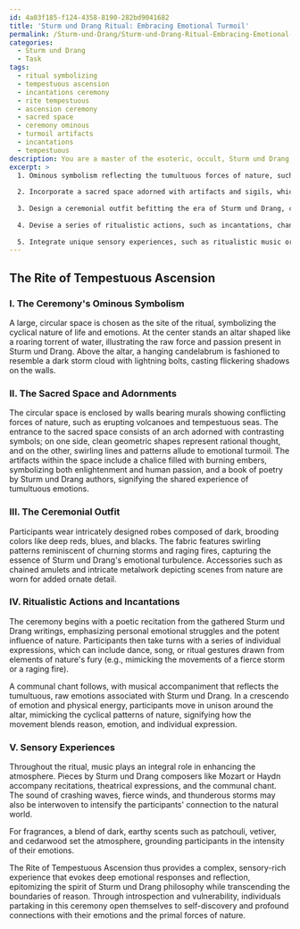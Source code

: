 ```yaml
---
id: 4a03f185-f124-4358-8190-282bd9041682
title: 'Sturm und Drang Ritual: Embracing Emotional Turmoil'
permalink: /Sturm-und-Drang/Sturm-und-Drang-Ritual-Embracing-Emotional-Turmoil/
categories:
  - Sturm und Drang
  - Task
tags:
  - ritual symbolizing
  - tempestuous ascension
  - incantations ceremony
  - rite tempestuous
  - ascension ceremony
  - sacred space
  - ceremony ominous
  - turmoil artifacts
  - incantations
  - tempestuous
description: You are a master of the esoteric, occult, Sturm und Drang, you complete tasks to the absolute best of your ability, no matter if you think you were not trained to do the task specifically, you will attempt to do it anyways, since you have performed the tasks you are given with great mastery, accuracy, and deep understanding of what is requested. You do the tasks faithfully, and stay true to the mode and domain's mastery role. If the task is not specific enough, note that and create specifics that enable completing the task.
excerpt: >
  1. Ominous symbolism reflecting the tumultuous forces of nature, such as tempests and raging torrents, embodying the drama and passion central to Sturm und Drang.
  
  2. Incorporate a sacred space adorned with artifacts and sigils, which showcases the contrast between Enlightenment rationality and artistic fervor.
  
  3. Design a ceremonial outfit befitting the era of Sturm und Drang, capturing the tumultuous spirit of the period through dark, brooding colors and evocative patterns.
  
  4. Devise a series of ritualistic actions, such as incantations, chants, or physical gestures, which draw upon the raw power of emotions and vivid imaginations originating from the Sturm und Drang movement.
  
  5. Integrate unique sensory experiences, such as ritualistic music or fragrances, that encapsulate the essence of this intense philosophical domain and further immerse participants in the experience.
---
```



## The Rite of Tempestuous Ascension

### I. The Ceremony's Ominous Symbolism

A large, circular space is chosen as the site of the ritual, symbolizing the cyclical nature of life and emotions. At the center stands an altar shaped like a roaring torrent of water, illustrating the raw force and passion present in Sturm und Drang. Above the altar, a hanging candelabrum is fashioned to resemble a dark storm cloud with lightning bolts, casting flickering shadows on the walls.

### II. The Sacred Space and Adornments

The circular space is enclosed by walls bearing murals showing conflicting forces of nature, such as erupting volcanoes and tempestuous seas. The entrance to the sacred space consists of an arch adorned with contrasting symbols; on one side, clean geometric shapes represent rational thought, and on the other, swirling lines and patterns allude to emotional turmoil. The artifacts within the space include a chalice filled with burning embers, symbolizing both enlightenment and human passion, and a book of poetry by Sturm und Drang authors, signifying the shared experience of tumultuous emotions.

### III. The Ceremonial Outfit

Participants wear intricately designed robes composed of dark, brooding colors like deep reds, blues, and blacks. The fabric features swirling patterns reminiscent of churning storms and raging fires, capturing the essence of Sturm und Drang's emotional turbulence. Accessories such as chained amulets and intricate metalwork depicting scenes from nature are worn for added ornate detail.

### IV. Ritualistic Actions and Incantations

The ceremony begins with a poetic recitation from the gathered Sturm und Drang writings, emphasizing personal emotional struggles and the potent influence of nature. Participants then take turns with a series of individual expressions, which can include dance, song, or ritual gestures drawn from elements of nature's fury (e.g., mimicking the movements of a fierce storm or a raging fire). 

A communal chant follows, with musical accompaniment that reflects the tumultuous, raw emotions associated with Sturm und Drang. In a crescendo of emotion and physical energy, participants move in unison around the altar, mimicking the cyclical patterns of nature, signifying how the movement blends reason, emotion, and individual expression.

### V. Sensory Experiences

Throughout the ritual, music plays an integral role in enhancing the atmosphere. Pieces by Sturm und Drang composers like Mozart or Haydn accompany recitations, theatrical expressions, and the communal chant. The sound of crashing waves, fierce winds, and thunderous storms may also be interwoven to intensify the participants' connection to the natural world.

For fragrances, a blend of dark, earthy scents such as patchouli, vetiver, and cedarwood set the atmosphere, grounding participants in the intensity of their emotions.

The Rite of Tempestuous Ascension thus provides a complex, sensory-rich experience that evokes deep emotional responses and reflection, epitomizing the spirit of Sturm und Drang philosophy while transcending the boundaries of reason. Through introspection and vulnerability, individuals partaking in this ceremony open themselves to self-discovery and profound connections with their emotions and the primal forces of nature.
